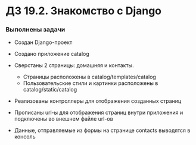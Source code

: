 # ДЗ 19.2. Знакомство с Django

### Выполнены задачи
- Создан Django-проект

- Создано приложение catalog

- Сверстаны 2 страницы: домашняя и контакты.

  - Страницы расположены в catalog/templates/catalog
  - Пользовательские стили и картинки расположены в
  catalog/static/catalog

- Реализованы контроллеры для отображения созданных страниц

- Прописаны url-ы для отображения страниц внутри приложения 
и подключены во внешнем файле url-ов  

- Данные, отправляемые из формы на странице contacts
выводятся в консоль